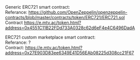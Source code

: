 Generic ERC721 smart contract:<br/>
Referance: https://github.com/OpenZeppelin/openzeppelin-contracts/blob/master/contracts/token/ERC721/ERC721.sol<br/>
Contract https://e.mtv.ac/token.html?address=0x4551C11B22FDd733A0328c62d6eF4e4C6496DadA<br/>

ERC721 custom marketplace smart contract:<br/>
Referance: ?<br/>
Contract: https://e.mtv.ac/token.html?address=0x27E903D83ee6349E41D56EAb08225d308cc21F67
